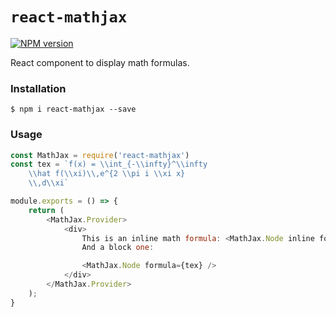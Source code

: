 # `react-mathjax`

[![NPM version](https://badge.fury.io/js/react-mathjax.svg)](http://badge.fury.io/js/react-mathjax)

React component to display math formulas.

### Installation

```
$ npm i react-mathjax --save
```

### Usage

```js
const MathJax = require('react-mathjax')
const tex = `f(x) = \\int_{-\\infty}^\\infty
    \\hat f(\\xi)\\,e^{2 \\pi i \\xi x}
    \\,d\\xi`

module.exports = () => {
    return (
        <MathJax.Provider>
            <div>
                This is an inline math formula: <MathJax.Node inline formula={'a = b'} />
                And a block one:

                <MathJax.Node formula={tex} />
            </div>
        </MathJax.Provider>
    );
}
```
